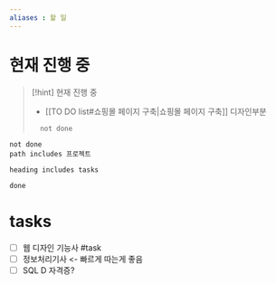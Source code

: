 ```yaml
---
aliases : 할 일
---
```


# 현재 진행 중
>[!hint] 현재 진행 중
>- [[TO DO list#쇼핑몰 페이지 구축|쇼핑몰 페이지 구축]] 디자인부분
>```tasks 
>	not done 
>```

```tasks 
not done 
path includes 프로젝트
````

```tasks 
heading includes tasks 
```

```tasks
done 
```

# tasks
- [ ] 웹 디자인 기능사 #task 
- [ ] 정보처리기사 <- 빠르게 따는게 좋음
- [ ] SQL D 자격증?
